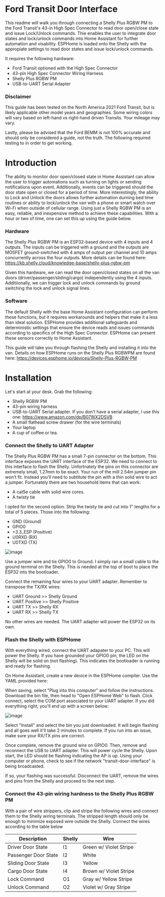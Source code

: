 # Ford Transit Door Interface

This readme will walk you through connecting a Shelly Plus RGBW PM to the Ford Transit's 43-in High Spec Connector to read door open/close state and issue Lock/Unlock commands.  Thie enables the user to integrate door states and lock/unlock commands into Home Assistant for further automation and visability.  ESPHome is loaded onto the Shelly with the appropiate settings to read door states and issue lock/unlock commands.

It requires the following hardware:
- Ford Transit optioned with the High Spec Connector
- 43-pin High Spec Connector Wiring Harness
- Shelly Plus RGBW PM
- USB-to-UART Serial Adapter

### Disclaimer
This guide has been tested on the North America 2021 Ford Transit, but is likely applicable other model years and geographies.  Some wiring colors will vary based on left-hand vs right-hand driven Transits.  Your mileage may vary.

Lastly, please be advised that the Ford BEMM is not 100% accurate and should only be considered a guide, not the truth.  The following required testing to in order to get working.  

# Introduction

The ability to monitor door open/closed state in Home Assistant can allow the user to trigger automations such as turning on lights or sending notifications upon event.  Additionally, events can be triggered should the door state open or closed for a period of time.  More interestingly, the ability to Lock and Unlock the doors allows further automation durning bed time routines or ability to lock/unlock the van with a phone or smart watch over Wi-Fi when outside of cellular range.   Using just a Shelly RGBW PM is an easy, reliable, and inexpensive method to achieve these capabilities.  With a hour or two of time, one can set this up using the guide below.

### Hardware
The Shelly Plus RGBW PM is an ESP32-based device with 4 inputs and 4 outputs.  The inputs can be triggered with a ground and the outputs are MOSFET ground-switched with 4 amps of output per channel and 10 amps concurrently across the four outputs.  More details can be found here: https://kb.shelly.cloud/knowledge-base/shelly-plus-rgbw-pm

Given this hardware, we can read the door open/closed states on all the van doors (driver/passenger/sliding/cargo) independently using the 4 inputs.  Additiionally, we can trigger lock and unlock commands by ground switching the lock and unlock signal lines.

### Software
The default Shelly with the base Home Assistant configuration can perform these functions, but it requires workarounds and helpers that make it a less than ideal solution.  ESPHome provides additional safeguards and deterministic settings that ensure the device reads and issues commands according to specifics of the High Spec Connector.  ESPHome can present these sensors correctly to Home Assistant. 

This guide will take you through flashing the Shelly and installing it into the van.  Details on how ESPHome runs on the Shelly Plus RGBWPM are found here: https://devices.esphome.io/devices/Shelly-Plus-RGBW-PM

# Installation
Let's start at your desk.  Grab the following:

- Shelly RGBW PM
- 43-pin wiring harness
- USB-to-UART Serial adapter.  If you don't have a serial adapter, I use this one: https://www.amazon.com/dp/B07WX2DSVB
- A small flathead screw drawer (for the wire terminals)
- Your laptop
- A cup of coffee or tea.

### Connect the Shelly to UART Adapter
The Shelly Plus RGBW PM has a small 7-pin connector on the bottom.  This interface exposes the UART interface of the ESP32.  We need to connect to this interface to flash the Shelly.  Unfortnately the pins on this connector are extremely small, 1.27mm to be exact.  Your run of the mill 2.54m jumper pin won't fit.  Instead you'll need to subtitute the pin with a thin solid wire to act a jumper.  Fortunately there are two household items that can work:

- A cat5e cable with solid wire cores.
- A twisty tie

I opted for the second option.  Strip the twisty tie and cut into 1" lengths for a total of 5 pieces. Those into the following:

- GND (Ground)
- GPIO0
- +3.3_ESP (Positive)
- U0RXD (RX)
- U0TXD (TX)

![image](https://github.com/user-attachments/assets/c2aa4c67-f9d2-4efa-b1b7-a312b57776d6)

Use a jumper wire and tie GPIO0 to Ground.  I simply ran a small cable to the ground terminal on the Shelly.  This is needed at the top of boot to place the ESP32 into the bootloader.

Connect the remaining four wires to your UART adapter.  Remember to transpose the TX/RX wires:

- UART Ground >> Shelly Ground
- UART Positive >> Shelly Positive
- UART TX >> Shelly RX
- UART RX >> Shelly TX

No other wires are needed.  The UART adapter will power the ESP32 on its own.

### Flash the Shelly with ESPHome

With everything wired, connect the UART adapater to your PC.  This will power the Shelly.  If you have grounded your GPIO0 pin, the LED on the Shelly will be solid on (not flashing).  This indicates the bootloader is running and ready for flashing.

On Home Assistant, create a new device in the ESPHome compiler.  Use the YAML provided here:

When saving, select "Plug into this computer" and follow the instructions.  Download the bin file, then head to "Open ESPHome Web" to flash.  Click connect, select the COM port associated to your UART adapter.  If you did everything right, you'll end up with a screen below:

![image](https://github.com/user-attachments/assets/3d805851-3c22-4ff4-92c3-ff66259eda01)

Select "Install" and select the bin you just downloaded.  It will begin flashing and all goes well it'll take 2 minutes to complete.  If you run into an issue, make sure your RX/TX pins are correct.

Once complete, remove the ground wire on GPIO0.  Then, remove and reconnect the USB to UART adapter.  This will power cycle the Shelly.  Upon start, the LED should be flashing indicating the AP is up.  Using your computer or phone, check to see if the network "transit-door-interface" is being broadcasted.  

If so, your flashing was successful.  Disconnect the UART, remove the wires and pins from the Shelly and proceed to the next step.

### Connect the 43-pin wiring hardness to the Shelly Plus RGBW PM

With a pair of wire strippers, clip and stripe the following wires and connect them to the Shelly wiring terminals.  The stripped length should only be enough to minimize exposed wire outside the Shelly.  Connect the wires according to the table below

| Description | Shelly | Wire |
|---|---|---|
| Driver Door State | I1 | Green w/ Violet Stripe |
| Passenger Door State | I2 | White |
| Sliding Door State | I3 | Yellow |
| Cargo Door State | I4 | Brown w/ Violet Stripe |
| Lock Command | O1 | Gray w/ Yellow Stripe |
| Unlock Command | O2 | Violet w/ Gray Stripe |






